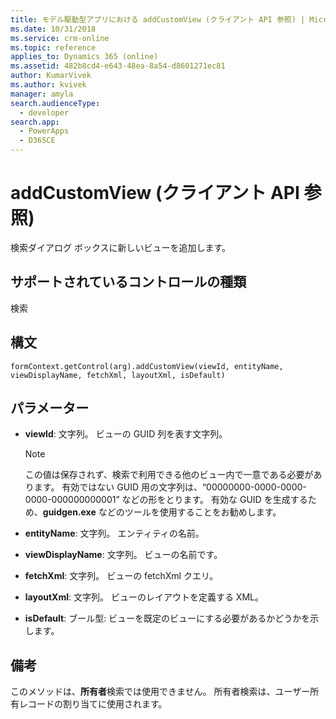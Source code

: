 ```yaml
---
title: モデル駆動型アプリにおける addCustomView (クライアント API 参照) | Microsoft Docs
ms.date: 10/31/2018
ms.service: crm-online
ms.topic: reference
applies_to: Dynamics 365 (online)
ms.assetid: 482b8cd4-e643-48ea-8a54-d8601271ec81
author: KumarVivek
ms.author: kvivek
manager: amyla
search.audienceType:
  - developer
search.app:
  - PowerApps
  - D365CE
---
```

# <a name="addcustomview-client-api-reference"></a>addCustomView (クライアント API 参照)



検索ダイアログ ボックスに新しいビューを追加します。 

## <a name="control-types-supported"></a>サポートされているコントロールの種類

検索

## <a name="syntax"></a>構文

`formContext.getControl(arg).addCustomView(viewId, entityName, viewDisplayName, fetchXml, layoutXml, isDefault)`

## <a name="parameters"></a>パラメーター

- **viewId**: 文字列。 ビューの GUID 列を表す文字列。
    > [!NOTE]
    > この値は保存されず、検索で利用できる他のビュー内で一意である必要があります。 有効ではない GUID 用の文字列は、“00000000-0000-0000-0000-000000000001” などの形をとります。 有効な GUID を生成するため、**guidgen.exe** などのツールを使用することをお勧めします。  

- **entityName**: 文字列。 エンティティの名前。
- **viewDisplayName**: 文字列。 ビューの名前です。
- **fetchXml**: 文字列。 ビューの fetchXml クエリ。
- **layoutXml**: 文字列。 ビューのレイアウトを定義する XML。
- **isDefault**: ブール型: ビューを既定のビューにする必要があるかどうかを示します。

## <a name="remarks"></a>備考

このメソッドは、**所有者**検索では使用できません。 所有者検索は、ユーザー所有レコードの割り当てに使用されます。

